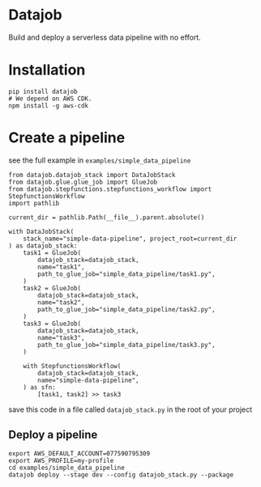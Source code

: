 # Datajob

Build and deploy a serverless data pipeline with no effort.

# Installation
    
    pip install datajob
    # We depend on AWS CDK.
    npm install -g aws-cdk

# Create a pipeline

see the full example in `examples/simple_data_pipeline`

    from datajob.datajob_stack import DataJobStack
    from datajob.glue.glue_job import GlueJob
    from datajob.stepfunctions.stepfunctions_workflow import StepfunctionsWorkflow
    import pathlib
    
    current_dir = pathlib.Path(__file__).parent.absolute()
    
    with DataJobStack(
        stack_name="simple-data-pipeline", project_root=current_dir
    ) as datajob_stack:
        task1 = GlueJob(
            datajob_stack=datajob_stack,
            name="task1",
            path_to_glue_job="simple_data_pipeline/task1.py",
        )
        task2 = GlueJob(
            datajob_stack=datajob_stack,
            name="task2",
            path_to_glue_job="simple_data_pipeline/task2.py",
        )
        task3 = GlueJob(
            datajob_stack=datajob_stack,
            name="task3",
            path_to_glue_job="simple_data_pipeline/task3.py",
        )
    
        with StepfunctionsWorkflow(
            datajob_stack=datajob_stack,
            name="simple-data-pipeline",
        ) as sfn:
            [task1, task2] >> task3

        
save this code in a file called `datajob_stack.py` in the root of your project

## Deploy a pipeline

    export AWS_DEFAULT_ACCOUNT=077590795309
    export AWS_PROFILE=my-profile
    cd examples/simple_data_pipeline
    datajob deploy --stage dev --config datajob_stack.py --package